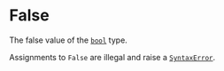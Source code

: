 # False

The false value of the [`bool`](/built-in-types/bool.md) type.

Assignments to `False` are illegal and raise a [`SyntaxError`](/exceptions/SyntaxError.md).
